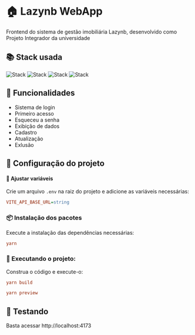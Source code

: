 # 🏠 Lazynb WebApp

Frontend do sistema de gestão imobiliária Lazynb, desenvolvido como Projeto Integrador da universidade

## 📚 Stack usada

![Stack](https://img.shields.io/badge/typescript-blue?logo=typescript&logoColor=white&style=for-the-badge) ![Stack](https://img.shields.io/badge/react-blue?logo=react&logoColor=white&style=for-the-badge) ![Stack](https://img.shields.io/badge/vite-purple?logo=vite&logoColor=white&style=for-the-badge) ![Stack](https://img.shields.io/badge/tailwind-blue?logo=tailwindcss&logoColor=white&style=for-the-badge)


## 🦾 Funcionalidades

- Sistema de login
- Primeiro acesso
- Esqueceu a senha
- Exibição de dados
- Cadastro
- Atualização
- Exlusão


## 🔧 Configuração do projeto
#### 📁 Ajustar variáveis

Crie um arquivo `.env` na raiz do projeto e adicione as variáveis necessárias:

```ini
VITE_API_BASE_URL=string
```

### 📦 Instalação dos pacotes
Execute a instalação das dependências necessárias:
```ini
yarn
```

### 🚀 Executando o projeto:
Construa o código e execute-o:
```ini
yarn build

yarn preview
```

## 🏃 Testando
Basta acessar http://localhost:4173
